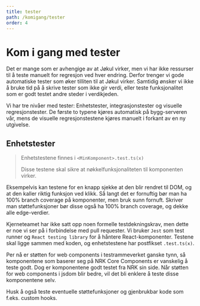 ```yaml
---
title: tester
path: /komigang/tester
order: 4
---
```


# Kom i gang med tester

Det er mange som er avhengige av at Jøkul virker, men vi har ikke ressurser til å teste manuelt for regresjon ved hver endring. Derfor trenger vi gode automatiske tester som øker tilliten til at Jøkul virker. Samtidig ønsker vi ikke å bruke tid på å skrive tester som ikke gir verdi, eller teste funksjonalitet som er godt testet andre steder i verdikjeden.

Vi har tre nivåer med tester: Enhetstester, integrasjonstester og visuelle regresjonstester. De første to typene kjøres automatisk på bygg-serveren vår, mens de visuelle regresjonstestene kjøres manuelt i forkant av en ny utgivelse.

## Enhetstester

> Enhetstestene finnes i `<MinKomponent>.test.ts(x)`
>
> Disse testene skal sikre at nøkkelfunksjonaliteten til komponenten virker.

Eksempelvis kan testene for en knapp sjekke at den blir rendret til DOM, og at den kaller riktig funksjon ved klikk. Så langt det er fornuftig bør man ha 100% branch coverage på komponenter, men bruk sunn fornuft. Skriver man støttefunksjoner bør disse også ha 100% branch coverage, og dekke alle edge-verdier.

Kjerneteamet har ikke satt opp noen formelle testdekningskrav, men dette er noe vi ser på i forbindelse med pull requester. Vi bruker `Jest` som test runner og `React testing library` for å håntere React-komponenter. Testene skal ligge sammen med koden, og enhetstestene har postfikset `.test.ts(x)`.

Per nå er støtten for web components i testrammeverket ganske tynn, så komponentene som baserer seg på NRK Core Components er vanskelig å teste godt. Dog er komponentene godt testet fra NRK sin side. Når støtten for web components i jsdom blir bedre, vil det bli enklere å teste disse komponentene selv.

Husk å også teste eventuelle støttefunksjoner og gjenbrukbar kode som f.eks. custom hooks.
